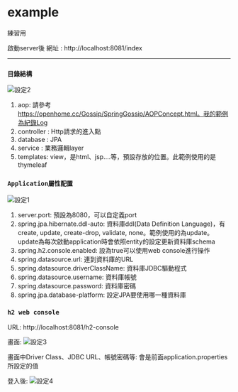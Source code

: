 
# example
練習用


啟動server後 網址 : http://localhost:8081/index

----

### `目錄結構`

![設定2](https://user-images.githubusercontent.com/16308309/114278819-15517880-9a64-11eb-8a90-c1c83967efa3.jpg)

1. aop: 請參考 https://openhome.cc/Gossip/SpringGossip/AOPConcept.html。我的範例為紀錄Log
2. controller : Http請求的進入點
3. database : JPA 
4. service : 業務邏輯layer
5. templates: view，是html、jsp....等，預設存放的位置。此範例使用的是thymeleaf


### `Application屬性配置`
![設定1](https://user-images.githubusercontent.com/16308309/114278378-184b6980-9a62-11eb-9b37-1733b8da1764.jpg)

1. server.port: 預設為8080，可以自定義port
2. spring.jpa.hibernate.ddl-auto: 資料庫ddl(Data Definition Language)，有create, update, create-drop, validate, none。範例使用的為update。update為每次啟動application時會依照entity的設定更新資料庫schema
3. spring.h2.console.enabled: 設為true可以使用web console進行操作
4. spring.datasource.url: 連到資料庫的URL
5. spring.datasource.driverClassName: 資料庫JDBC驅動程式 
6. spring.datasource.username: 資料庫帳號
7. spring.datasource.password: 資料庫密碼
8. spring.jpa.database-platform: 設定JPA要使用哪一種資料庫


### `h2 web console`
URL: http://localhost:8081/h2-console

畫面:
![設定3](https://user-images.githubusercontent.com/16308309/114279973-c1e22900-9a69-11eb-97c3-0585dabe006a.jpg)

畫面中Driver Class、JDBC URL、帳號密碼等: 會是前面application.properties所設定的值

登入後:
![設定4](https://user-images.githubusercontent.com/16308309/114280190-b9d6b900-9a6a-11eb-8261-d240255364f0.jpg)

